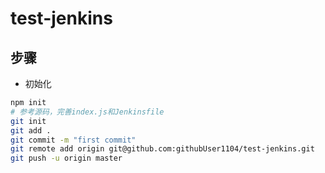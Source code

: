 # test-jenkins

## 步骤
- 初始化
```sh
npm init
# 参考源码，完善index.js和Jenkinsfile
git init
git add .
git commit -m "first commit"
git remote add origin git@github.com:githubUser1104/test-jenkins.git
git push -u origin master
```